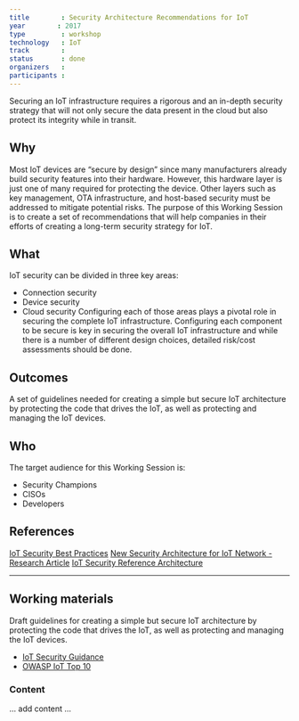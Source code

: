 ```yaml
---
title        : Security Architecture Recommendations for IoT
year		: 2017
type         : workshop
technology   : IoT
track        :
status       : done 
organizers   :
participants :
---
```


Securing an IoT infrastructure requires a rigorous and an in-depth security strategy that will not only secure the data present in the cloud but also protect its integrity while in transit.

## Why

Most IoT devices are “secure by design” since many manufacturers already build security features into their hardware. However, this hardware layer is just one of many required for protecting the device. Other layers such as key management, OTA infrastructure, and host-based security must be addressed to mitigate potential risks.
The purpose of this Working Session is to create a set of recommendations that will help companies in their efforts of creating a long-term security strategy for IoT.

## What

IoT security can be divided in three key areas:
- Connection security
- Device security
- Cloud security
Configuring each of those areas plays a pivotal role in securing the complete IoT infrastructure.
Configuring each component to be secure is key in securing the overall IoT infrastructure and while there is a number of different design choices, detailed risk/cost assessments should be done.

## Outcomes

A set of guidelines needed for creating a simple but secure IoT architecture by protecting the code that drives the IoT, as well as protecting and managing the IoT devices.

## Who

The target audience for this Working Session is:
- Security Champions
- CISOs
- Developers

## References
[IoT Security Best Practices](https://docs.microsoft.com/en-us/azure/iot-suite/iot-security-best-practices)
[New Security Architecture for IoT Network - Research Article](http://www.sciencedirect.com/science/article/pii/S1877050915008996)
[IoT Security Reference Architecture](https://www.symantec.com/content/dam/symantec/docs/white-papers/iot-security-reference-architecture-en.pdf)

--- 

## Working materials

Draft guidelines for creating a simple but secure IoT architecture by protecting the code that drives the IoT, as well as protecting and managing the IoT devices.
- [IoT Security Guidance](https://www.owasp.org/index.php/IoT_Security_Guidance)
- [OWASP IoT Top 10](https://www.owasp.org/images/7/71/Internet_of_Things_Top_Ten_2014-OWASP.pdf)

### Content

... add content ...
